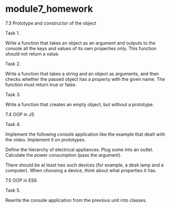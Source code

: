 # module7_homework

7.3 Prototype and constructor of the object

Task 1.

Write a function that takes an object as an argument and outputs to the console all the keys and values of its own properties only. This function should not return a value.

Task 2.

Write a function that takes a string and an object as arguments, and then checks whether the passed object has a property with the given name. The function must return true or false.

Task 3.

Write a function that creates an empty object, but without a prototype.

7.4 OOP in JS

Task 4.

Implement the following console application like the example that dealt with the video. Implement it on prototypes.

Define the hierarchy of electrical appliances. Plug some into an outlet. Calculate the power consumption (pass the argument).

There should be at least two such devices (for example, a desk lamp and a computer). When choosing a device, think about what properties it has.

7.5 OOP in ES6

Task 5.

Rewrite the console application from the previous unit into classes.
